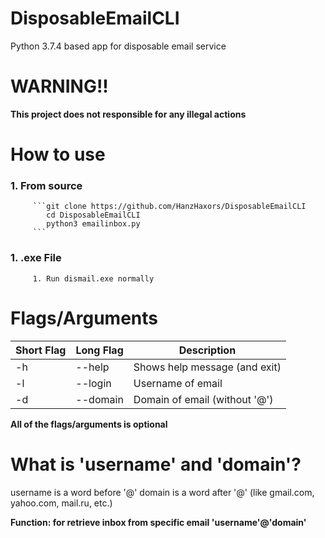# DisposableEmailCLI
Python 3.7.4 based app for disposable email service

# WARNING!!
**This project does not responsible for any illegal actions**

# How to use
### 1. From source
         ```git clone https://github.com/HanzHaxors/DisposableEmailCLI
            cd DisposableEmailCLI
            python3 emailinbox.py
         ```
### 1. .exe File
         1. Run dismail.exe normally

# Flags/Arguments
Short Flag | Long Flag | Description
---------- | --------- | -----------
-h | --help | Shows help message (and exit)
-l | --login | Username of email
-d | --domain | Domain of email (without '@')

**All of the flags/arguments is optional**

# What is 'username' and 'domain'?
username is a word before '@'
domain is a word after '@' (like gmail.com, yahoo.com, mail.ru, etc.)

**Function: for retrieve inbox from specific email 'username'@'domain'**
